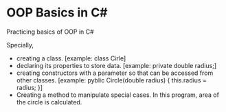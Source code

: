 # OOP Basics in C#
 Practicing basics of OOP in C#

 Specially, 
 - creating a class. [example: class Cirle]
 - declaring its properties to store data. [example: private double radius;]
 - creating constructors with a parameter so that can be accessed from other classes.
   [example: pyblic Circle(double radius)
   {
   this.radius = radius;
   }]
- Creating a method to manipulate special cases. In this program, area of the circle is calculated.
